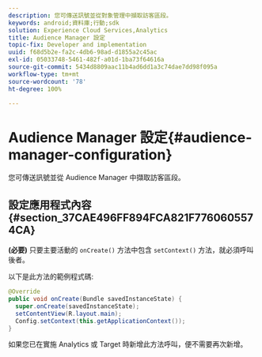 ```yaml
---
description: 您可傳送訊號並從對象管理中擷取訪客區段。
keywords: android;資料庫;行動;sdk
solution: Experience Cloud Services,Analytics
title: Audience Manager 設定
topic-fix: Developer and implementation
uuid: f68d5b2e-fa2c-4db6-98ad-d1855a2c45ac
exl-id: 05033748-5461-482f-a01d-1ba73f64616a
source-git-commit: 5434d8809aac11b4ad6dd1a3c74dae7dd98f095a
workflow-type: tm+mt
source-wordcount: '78'
ht-degree: 100%

---
```


# Audience Manager 設定{#audience-manager-configuration}

您可傳送訊號並從 Audience Manager 中擷取訪客區段。

## 設定應用程式內容 {#section_37CAE496FF894FCA821F7760605574CA}

**(必要)** 只要主要活動的 `onCreate()` 方法中包含 `setContext()` 方法，就必須呼叫後者。

以下是此方法的範例程式碼:

```java
@Override 
public void onCreate(Bundle savedInstanceState) { 
  super.onCreate(savedInstanceState); 
  setContentView(R.layout.main); 
  Config.setContext(this.getApplicationContext()); 
}
```

如果您已在實施 Analytics 或 Target 時新增此方法呼叫，便不需要再次新增。
